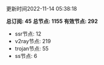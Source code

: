 更新时间2022-11-14 05:38:18

**总订阅: 45**
**总节点: 1155**
**有效节点: 292**
- ssr节点: 12
- v2ray节点: 219
- trojan节点: 55
- ss节点: 6
